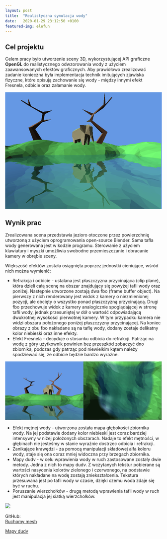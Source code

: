 ```yaml
---
layout: post
title:  "Realistyczna symulacja wody"
date:   2020-01-29 23:12:50 +0100
featured-img: elefun
---
```

## Cel projektu
Celem pracy było utworzenie sceny 3D, wykorzystującej API graficzne **OpenGL** do realistycznego odwzorowania wody z użyciem zaawansowanych efektów graficznych. Aby prawidłowo zrealizować zadanie konieczna była implementacja technik imitujących zjawiska fizyczne, które opisują zachowanie się wody - między innymi efekt Fresnela, odbicie oraz załamanie wody.

![](https://raw.githubusercontent.com/jacekbla/jacekbla.github.io/master/assets/img/posts/content/ogl_water/dudv.gif)


## Wynik prac
Zrealizowana scena przedstawia jezioro otoczone przez powierzchnię utworzoną z użyciem oprogramowania open-source Blender. Sama tafla wody generowana jest w kodzie programu. Sterowanie z użyciem klawiatury i myszki umożliwia swobodne przemieszczanie i obracanie kamery w obrębie sceny.

Większość efektów została osiągnięta poprzez jednostki cieniujące, wśród nich można wymienić:
- Refrakcja i odbicie - ustalana jest płaszczyzna przycinająca (clip plane), która dzieli całą scenę na obszar znajdujący się powyżej tafli wody oraz poniżej. Następnie utworzone zostają dwa fbo (frame buffer object). Na pierwszy z nich renderowany jest widok z kamery o niezmienionej pozycji, ale obcięty o wszystko ponad płaszczyzną przycinającą. Drugi fbo przechowuje widok z kamery analogicznie spoglądającej w stronę tafli wody, jednak przesuniętej w dół o wartość odpowiadającą dwukrotnej wysokości pierwotnej kamery. W tym przypadku kamera nie widzi obszaru położonego poniżej płaszczyzny przycinającej. Na koniec obrazy z obu fbo nakładane są na taflę wody, dodany zostaje delikatny kolor niebieski oraz inne efekty.
- Efekt Fresnela - decyduje o stosunku odbicia do refrakcji. Patrząc na wodę z góry użytkownik powinien bez przeszkód zobaczyć dno zbiornika, podczas gdy patrząc pod niewielkim kątem należy spodziewać się, że odbicie będzie bardzo wyraźne.

![](https://raw.githubusercontent.com/jacekbla/jacekbla.github.io/master/assets/img/posts/content/ogl_water/fresnel.jpg)

- Efekt mętnej wody - utworzona została mapa głębokości zbiornika wody. Na jej podstawie dodany kolor niebieski jest coraz bardziej intensywny w niżej położonych obszarach. Nadaje to efekt mętności, w głębinach nie jesteśmy w stanie wyraźnie dostrzec odbicia i refrakcji.
- Zanikające krawędzi - za pomocą manipulacji składowej alfa koloru wody, staje się ona coraz mniej widoczna przy brzegach zbiornika.
- Mapy dudv - w celu wprawienia wody w ruch zastosowane zostały dwie metody. Jedna z nich to mapy dudv. Z wczytanych tekstur pobierane są wartości nasycenia kolorów zielonego i czerwonego, na podstawie których nakładane na wodę zostają zniekształcenia. Tekstura przesuwana jest po tafli wody w czasie, dzięki czemu woda zdaje się być w ruchu.
- Poruszanie wierzchołków - drugą metodą wprawienia tafli wody w ruch jest manipulacja jej siatką wierzchołków.

![](https://raw.githubusercontent.com/jacekbla/jacekbla.github.io/master/assets/img/posts/content/ogl_water/moving_vert.gif)

GitHub:  
[Ruchomy mesh](https://github.com/jacekbla/opengl_water_moving_mesh)

[Mapy dudv](https://github.com/jacekbla/opengl_water_dudv)

